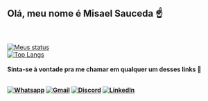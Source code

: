 ## Olá, meu nome é <strong>Misael Sauceda</strong> ☝️
<br>

[![Meus status](https://github-readme-stats-saxk-e8toxi4i5-misaelcs.vercel.app/api?username=Misaelcs&show_icons=true&theme=dark)](https://github.com/Misaelcs)
</br>
[![Top Langs](https://github-readme-stats-saxk-e8toxi4i5-misaelcs.vercel.app/api/top-langs/?username=Misaelcs&layout=compact&theme=dark)](https://github.com/Misaelcs)
</br></br>
<strong>Sinta-se à vontade pra me chamar em qualquer um desses links 🚀<strong>
</br>
</br>

[![Whatsapp](https://img.shields.io/badge/WhatsApp-25D366?style=for-the-badge&logo=whatsapp&logoColor=white)](https://wa.me/+5555991819840)
[![Gmail](https://img.shields.io/badge/Gmail-D14836?style=for-the-badge&logo=gmail&logoColor=white)](mailto:misael.dev@hotmail.com)
[![Discord](https://img.shields.io/badge/Discord-7289DA?style=for-the-badge&logo=discord&logoColor=white)](https://discordapp.com/users/988509001761312858)
[![LinkedIn](https://img.shields.io/badge/LinkedIn-0077B5?style=for-the-badge&logo=linkedin&logoColor=white)](https://www.linkedin.com/in/misael-sauceda/)
